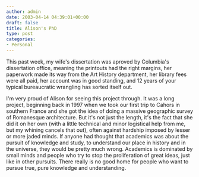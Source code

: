 ```yaml
---
author: admin
date: 2003-04-14 04:39:01+00:00
draft: false
title: Alison's PhD
type: post
categories:
- Personal
---
```


This past week, my wife's dissertation was aproved by Columbia's dissertation office, meaning the printouts had the right margins, her paperwork made its way from the Art History department, her library fees were all paid, her account was in good standing, and 12 years of your typical bureaucratic wrangling has sorted itself out.

I'm very proud of Alison for seeing this project through. It was a long project, beginning back in 1997 when we took our first trip to Cahors in southern France and she got the idea of doing a massive geographic survey of Romanesque architecture. But it's not just the length, it's the fact that she did it on her own (with a little technical and minor logistical help from me, but my whining cancels that out), often against hardship imposed by lesser or more jaded minds. If anyone had thought that academics was about the pursuit of knowledge and study, to understand our place in history and in the universe, they would be pretty much wrong. Academics is dominated by small minds and people who try to stop the proliferation of great ideas, just like in other pursuits. There really is no good home for people who want to pursue true, pure knowledge and understanding.
